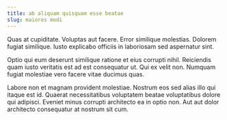 ```yaml
---
title: ab aliquam quisquam esse beatae
slug: maiores modi
---
```


Quas at cupiditate. Voluptas aut facere. Error similique molestias. Dolorem fugiat similique. Iusto explicabo officiis in laboriosam sed aspernatur sint.

Optio qui eum deserunt similique ratione et eius corrupti nihil. Reiciendis quam iusto veritatis est ad est consequatur ut. Qui ex velit non. Numquam fugiat molestiae vero facere vitae ducimus quas.

Labore non et magnam provident molestiae. Nostrum eos sed alias illo qui itaque est id. Quaerat necessitatibus voluptatem beatae voluptatibus dolore qui adipisci. Eveniet minus corrupti architecto ea in optio non. Aut aut dolor architecto consequatur at nostrum sit cum.
